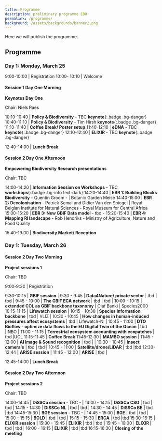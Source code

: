 ```yaml
---
title: Programme
description: preliminary programme EBR
permalink: /programme/
background: /assets/backgrounds/banner2.png
---
```


Here we will publish the programme.


## Programme

<style>
  .table td:first-of-type {
    width: 20%;
 }
</style>

### Day 1: Monday, March 25

 9:00-10:00  | Registration
 10:00- 10:10  | Welcome

#### Session 1 Day One Morning

**Keynotes Day One**

Chair: Niels Raes

10:10-10:40 | **Policy & Biodiversity** - TBC **keynote**{:.badge .bg-danger}
10:40-11:10 | **Policy & Biodiversity** - Tim Hirsh **keynote**{:.badge .bg-danger}
11:10-11:40 | **Coffee Break/ Poster setup**  <i class="fas fa-coffee"></i>
11:40-12:10 | **eDNA** - TBC **keynote**{:.badge .bg-danger}
12:10-12:40 | **ELIXIR** - TBC **keynote**{:.badge .bg-danger}

12:40-14:00 | **Lunch Break** 

#### Session 2 Day One Afternoon 

**Empowering Biodiversity Research presentations**

Chair: TBC

14:00-14:20 | **Information Session on Workshops** - TBC **workshops**{:.badge .bg-info text-dark}
14:20-14:40 | **EBR 1:  Building Blocks Biodiversity** - Quentin Groom - | Botanic Garden Meise
14:40-15:00 | **EBR 2:  Decolonisation** - Patrick Semal and Didier Van den Spiegel | Royal Belgian Institute for Natural Sciences - Royal Museum for Central Africa
15:00-15:20 | **EBR 3:  New GBIF Data model** - tbd -
15:20-15:40 | **EBR 4:  Mapping RI landscape** - Rob Hendriks -  Ministry of Agriculture, Nature and Food Quality

15:40-19:00 | **Biodiversity Market/ Reception**  <i class="fad fa-glass-cheers"></i>

### Day 1: Tuesday, March 26

#### Session 2 Day Two Morning

**Project sessions 1**

Chair: TBD

9:00-9:30  | Registration

9:30-10:15 | **GBIF session** 
| 9:30 - 9:45  | **Data4Nature/ private sector** | tbd | tbd
| 9:45 - 10:00 | **The GBIF ECA network** | tbd | tbd
| 10:00 - 10:15 | **extended COL as GBIF backbone taxonomy** | Olaf Banki | Species2000
10:15-11:15 | **Lifewatch session** 
| 10:15 - 10:30 | **Species Information backbone** | tbd | VLIZ
| 10:30 - 10:45 | **How changes in human-induced pressures affect ecosystems** | tbd | Lifewatch-Nl
| 10:45 - 11:00 | **DTO Bioflow - optimize data flows to the EU Digital Twin of the Ocean** | tbd |INBO
| 11:00 - 11:15 | **Terrestrial ecosystem accounting with ecopatches** | tbd |UCL
 11:15-11:45 | **Coffee Break**  <i class="fas fa-coffee"></i>
11:45-12:30 | **MAMBO session**
| 11:45 - 12:00 | **AI Image & Sound recognition** | tbd | 
| 10:30 - 10:45 | **Insect camera's** | tbd | tbd
| 10:45 - 11:00 | **Satellite/drone/LiDAR** | tbd |tbd
12:30-12:44 | **ARISE session**
| 11:45 - 12:00 | **ARISE** | tbd | 

12:45-14:00 | **Lunch Break**

#### Session 2 Day Two Afternoon

**Project sessions 2**

Chair: TBD

14:00-14:45 | **DiSSCo session** - TBC -
| 14:00 - 14:15 | **DiSSCo CSO** | tbd | tbd
| 14:15 - 14:30 | **DiSSCo NL** | tbd | tbd
| 14:30 - 14:45 | **DiSSCo BE** | tbd |tbd
14:45-15:30 | **BGE session** - TBC -
| 14:45 - 15:00 | **BGE** | tbd | tbd
| 15:00 - 15:15 | **BOLD** | tbd | tbd
| 15:15 - 15:30 | **ERGA** | tbd |tbd
15:30-16:15 | **ELIXIR session**
| 15:30 - 15:45 | **ELIXIR** | tbd | tbd
| 15:45 - 16:00 | **ELIXIR** | tbd | tbd
| 16:00 - 16:15 | **ELIXIR** | tbd |tbd
16:15-16:30 | **Closing of the meeting** 


